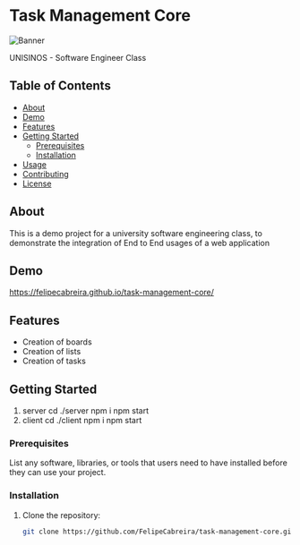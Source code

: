 # Task Management Core

![Banner](https://www.uwtsd.ac.uk/media/uwtsd-website/content-assets/images/faculty-of-business-management/business-school/business-and-management-banner.jpg)

UNISINOS - Software Engineer Class

## Table of Contents

- [About](#about)
- [Demo](#demo)
- [Features](#features)
- [Getting Started](#getting-started)
  - [Prerequisites](#prerequisites)
  - [Installation](#installation)
- [Usage](#usage)
- [Contributing](#contributing)
- [License](#license)

## About

This is a demo project for a university software engineering class, to demonstrate the integration of End to End usages of a web application

## Demo

https://felipecabreira.github.io/task-management-core/

## Features

- Creation of boards
- Creation of lists
- Creation of tasks


## Getting Started

1. server
  cd ./server
  npm i
  npm start
2. client
  cd ./client
  npm i
  npm start

### Prerequisites

List any software, libraries, or tools that users need to have installed before they can use your project.

### Installation

1. Clone the repository:

   ```bash
   git clone https://github.com/FelipeCabreira/task-management-core.git